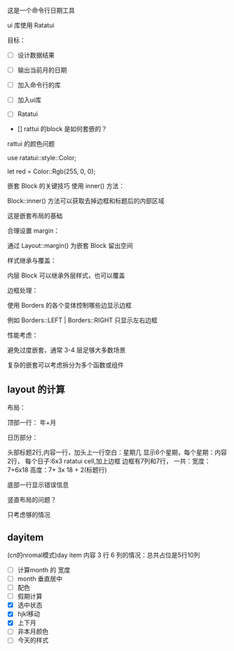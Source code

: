 
这是一个命令行日期工具

ui 库使用 Ratatui

目标：

- [ ] 设计数据结果
- [ ] 输出当前月的日期

- [ ] 加入命令行的库
- [ ] 加入ui库

-[ ] Ratatui

- [] rattui 的block 是如何套嵌的？

rattui 的颜色问题

use ratatui::style::Color;

let red = Color::Rgb(255, 0, 0);

嵌套 Block 的关键技巧
使用 inner() 方法：

Block::inner() 方法可以获取去掉边框和标题后的内部区域

这是嵌套布局的基础

合理设置 margin：

通过 Layout::margin() 为嵌套 Block 留出空间

样式继承与覆盖：

内层 Block 可以继承外层样式，也可以覆盖

边框处理：

使用 Borders 的各个变体控制哪些边显示边框

例如 Borders::LEFT | Borders::RIGHT 只显示左右边框

性能考虑：

避免过度嵌套，通常 3-4 层足够大多数场景

复杂的嵌套可以考虑拆分为多个函数或组件

## layout 的计算

布局：

顶部一行： 年+月

日历部分：

头部标题2行,内容一行，加头上一行空白：星期几
显示6个星期，每个星期：内容2行，
每个日子:6x3 ratatui cell,加上边框
边框有7列和7行，
一共：宽度：7+6x18
高度：7+ 3x 18 + 2(标题行)

底部一行显示错误信息

竖直布局的问题？

只考虑够的情况

## dayitem

(cn的nromal模式)day item 内容 3 行 6 列的情况：总共占位是5行10列

- [ ] 计算month 的 宽度
- [ ] month 垂直居中
- [ ] 配色
- [ ] 假期计算
- [x] 选中状态
- [x] hjkl移动
- [x] 上下月
- [ ] 非本月颜色
- [ ] 今天的样式
